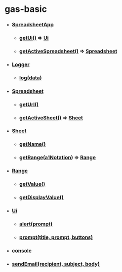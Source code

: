 # gas-basic

- ### [SpreadsheetApp](https://developers.google.com/apps-script/reference/spreadsheet/spreadsheet-app)
  - ### [getUi()](https://developers.google.com/apps-script/reference/spreadsheet/spreadsheet-app#getUi()) => [Ui](https://developers.google.com/apps-script/reference/base/ui.html)
  - ### [getActiveSpreadsheet()](https://developers.google.com/apps-script/reference/spreadsheet/spreadsheet-app#getActiveSpreadsheet()) => [Spreadsheet](https://developers.google.com/apps-script/reference/spreadsheet/spreadsheet)

- ### [Logger](https://developers.google.com/apps-script/reference/base/logger)
  - ### [log(data)](https://developers.google.com/apps-script/reference/base/logger#log(Object))

- ### [Spreadsheet](https://developers.google.com/apps-script/reference/spreadsheet/spreadsheet)
  - ### [getUrl()](https://developers.google.com/apps-script/reference/spreadsheet/spreadsheet#getUrl())
  - ### [getActiveSheet()](https://developers.google.com/apps-script/reference/spreadsheet/spreadsheet#getActiveSheet()) => [Sheet](https://developers.google.com/apps-script/reference/spreadsheet/sheet)

- ### [Sheet](https://developers.google.com/apps-script/reference/spreadsheet/sheet)
  - ### [getName()](https://developers.google.com/apps-script/reference/spreadsheet/sheet#getName())
  - ### [getRange(a1Notation)](https://developers.google.com/apps-script/reference/spreadsheet/sheet#getRange(String)) => [Range](https://developers.google.com/apps-script/reference/spreadsheet/range)

- ### [Range](https://developers.google.com/apps-script/reference/spreadsheet/range)
  - ### [getValue()](https://developers.google.com/apps-script/reference/spreadsheet/range#getValue())
  - ### [getDisplayValue()](https://developers.google.com/apps-script/reference/spreadsheet/range#getDisplayValue())

- ### [Ui](https://developers.google.com/apps-script/reference/base/ui.html)
  - ### [alert(prompt)](https://developers.google.com/apps-script/reference/base/ui#alert(String))
  - ### [prompt(title, prompt, buttons)](https://developers.google.com/apps-script/reference/base/ui#prompt(String,String,ButtonSet))

- ### [console](https://developers.google.com/apps-script/reference/base/console)
- ### [sendEmail(recipient, subject, body)](https://developers.google.com/apps-script/reference/gmail/gmail-app#sendEmail(String,String,String))
